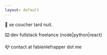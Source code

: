 ```yaml
---
layout: default
---
```


👀 se coucher tard nuit. 

⌨️ dev fullstack freelance (node|python|react)

📪 contact at fabienlefrapper dot me 
